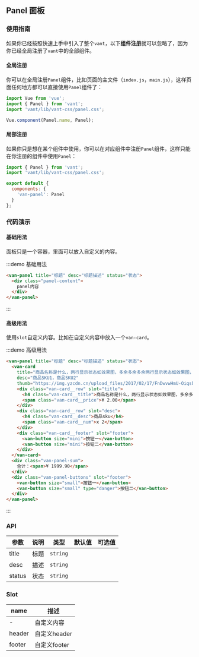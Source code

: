 <style>
@component-namespace demo {
  @b panel {
    .van-panel-sum {
      background: #fff;
      text-align: right;
      font-size: 14px;
      color: #333;
      line-height: 30px;
      padding-right: 15px;

      span {
        color: red;
      }
    }

    .van-panel-buttons {
      text-align: right;

      .van-button {
        margin-left: 5px;
      }
    }

    .panel-content {
      padding: 20px;
    }
  }
}
</style>

## Panel 面板

### 使用指南

如果你已经按照快速上手中引入了整个`vant`，以下**组件注册**就可以忽略了，因为你已经全局注册了`vant`中的全部组件。

#### 全局注册

你可以在全局注册`Panel`组件，比如页面的主文件（`index.js`，`main.js`），这样页面任何地方都可以直接使用`Panel`组件了：

```js
import Vue from 'vue';
import { Panel } from 'vant';
import 'vant/lib/vant-css/panel.css';

Vue.component(Panel.name, Panel);
```

#### 局部注册

如果你只是想在某个组件中使用，你可以在对应组件中注册`Panel`组件，这样只能在你注册的组件中使用`Panel`：

```js
import { Panel } from 'vant';
import 'vant/lib/vant-css/panel.css';

export default {
  components: {
    'van-panel': Panel
  }
};
```

### 代码演示

#### 基础用法

面板只是一个容器，里面可以放入自定义的内容。

:::demo 基础用法
```html
<van-panel title="标题" desc="标题描述" status="状态">
  <div class="panel-content">
    panel内容
  </div>
</van-panel>
```
:::

#### 高级用法

使用`slot`自定义内容。比如在自定义内容中放入一个`van-card`。

:::demo 高级用法
```html
<van-panel title="标题" desc="标题描述" status="状态">
  <van-card
    title="商品名称是什么，两行显示状态如效果图，多余多余多余两行显示状态如效果图，多余多余多余两行显示状态如效果图，多余多余多余两行显示状态如效果图，多余多余多余两行显示状态如效果图，多余多余多余"
    desc="商品SKU1，商品SKU2"
    thumb="https://img.yzcdn.cn/upload_files/2017/02/17/FnDwvwHmU-OiqsbjAO5X7wh1KWrR.jpg!100x100.jpg">
    <div class="van-card__row" slot="title">
      <h4 class="van-card__title">商品名称是什么，两行显示状态如效果图，多余多余多余两行显示状态如效果图，多余多余多余两行显示状态如效果图，多余多余多余两行显示状态如效果图，多余多余多余两行显示状态如效果图，多余多余多余</h4>
      <span class="van-card__price">¥ 2.00</span>
    </div>
    <div class="van-card__row" slot="desc">
      <h4 class="van-card__desc">商品sku</h4>
      <span class="van-card__num">x 2</span>
    </div>
    <div class="van-card__footer" slot="footer">
      <van-button size="mini">按钮一</van-button>
      <van-button size="mini">按钮二</van-button>
    </div>
  </van-card>
  <div class="van-panel-sum">
    合计：<span>¥ 1999.90</span>
  </div>
  <div class="van-panel-buttons" slot="footer">
    <van-button size="small">按钮一</van-button>
    <van-button size="small" type="danger">按钮二</van-button>
  </div>
</van-panel>
```
:::

### API

| 参数       | 说明      | 类型       | 默认值       | 可选值       |
|-----------|-----------|-----------|-------------|-------------|
| title | 标题 | `string`  |           |           |
| desc | 描述 | `string`  |           |           |
| status | 状态 | `string`  |           |           |


### Slot

| name       | 描述      |
|-----------|-----------|
| - | 自定义内容 |
| header | 自定义header |
| footer | 自定义footer |
